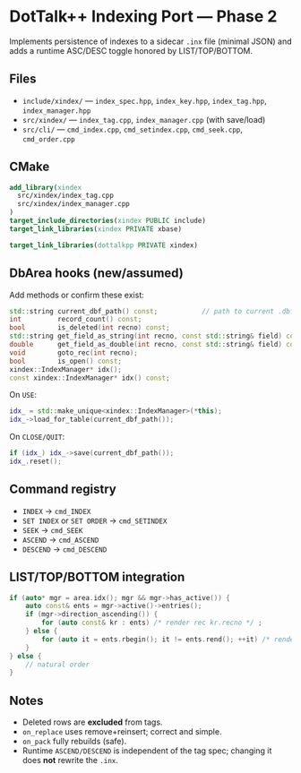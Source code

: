 # DotTalk++ Indexing Port — Phase 2
Implements persistence of indexes to a sidecar `.inx` file (minimal JSON) and adds a runtime ASC/DESC toggle honored by LIST/TOP/BOTTOM.

## Files
- `include/xindex/` — `index_spec.hpp`, `index_key.hpp`, `index_tag.hpp`, `index_manager.hpp`
- `src/xindex/` — `index_tag.cpp`, `index_manager.cpp` (with save/load)
- `src/cli/` — `cmd_index.cpp`, `cmd_setindex.cpp`, `cmd_seek.cpp`, `cmd_order.cpp`

## CMake
```cmake
add_library(xindex
  src/xindex/index_tag.cpp
  src/xindex/index_manager.cpp
)
target_include_directories(xindex PUBLIC include)
target_link_libraries(xindex PRIVATE xbase)

target_link_libraries(dottalkpp PRIVATE xindex)
```

## DbArea hooks (new/assumed)
Add methods or confirm these exist:
```cpp
std::string current_dbf_path() const;           // path to current .dbf
int         record_count() const;
bool        is_deleted(int recno) const;
std::string get_field_as_string(int recno, const std::string& field) const;
double      get_field_as_double(int recno, const std::string& field) const;
void        goto_rec(int recno);
bool        is_open() const;
xindex::IndexManager* idx();
const xindex::IndexManager* idx() const;
```
On `USE`:
```cpp
idx_ = std::make_unique<xindex::IndexManager>(*this);
idx_->load_for_table(current_dbf_path());
```
On `CLOSE/QUIT`:
```cpp
if (idx_) idx_->save(current_dbf_path());
idx_.reset();
```

## Command registry
- `INDEX`    → `cmd_INDEX`
- `SET INDEX` or `SET ORDER` → `cmd_SETINDEX`
- `SEEK`     → `cmd_SEEK`
- `ASCEND`   → `cmd_ASCEND`
- `DESCEND`  → `cmd_DESCEND`

## LIST/TOP/BOTTOM integration
```cpp
if (auto* mgr = area.idx(); mgr && mgr->has_active()) {
    auto const& ents = mgr->active()->entries();
    if (mgr->direction_ascending()) {
        for (auto const& kr : ents) /* render rec kr.recno */ ;
    } else {
        for (auto it = ents.rbegin(); it != ents.rend(); ++it) /* render rec it->recno */ ;
    }
} else {
    // natural order
}
```

## Notes
- Deleted rows are **excluded** from tags.
- `on_replace` uses remove+reinsert; correct and simple.
- `on_pack` fully rebuilds (safe).
- Runtime `ASCEND/DESCEND` is independent of the tag spec; changing it does **not** rewrite the `.inx`.
